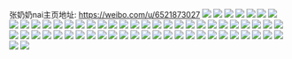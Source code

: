 张奶奶nai主页地址: https://weibo.com/u/6521873027 
![](https://wx4.sinaimg.cn/mw2000/0077n76rly1h95l58fes1j30u014t11v.jpg) 
![](https://wx4.sinaimg.cn/mw2000/0077n76rly1h95l5agkovj30u017lank.jpg) 
![](https://wx4.sinaimg.cn/mw2000/0077n76rly1h95l58wj5aj30u017xdso.jpg) 
![](https://wx4.sinaimg.cn/mw2000/0077n76rly1h95l5a0lo6j30u013zdrq.jpg) 
![](https://wx4.sinaimg.cn/mw2000/0077n76rly1h95l59kvxsj30u015ek20.jpg) 
![](https://wx4.sinaimg.cn/mw2000/0077n76rly1h95l59ah22j30u015o499.jpg) 
![](https://wx4.sinaimg.cn/mw2000/0077n76rly1h95l5aspkpj30u011qzsl.jpg) 
![](https://wx4.sinaimg.cn/mw2000/0077n76rgy1h907x2nu18j31lk1keh89.jpg) 
![](https://wx4.sinaimg.cn/mw2000/0077n76rgy1h907x425l7j31o01nwqrr.jpg) 
![](https://wx4.sinaimg.cn/mw2000/0077n76rgy1h907x4z1zhj31dh1ffh2w.jpg) 
![](https://wx4.sinaimg.cn/mw2000/0077n76rgy1h7lg5nl13tj31fm1wtb29.jpg) 
![](https://wx4.sinaimg.cn/mw2000/0077n76rgy1h7lg5snzy6j31ho1zku0x.jpg) 
![](https://wx4.sinaimg.cn/mw2000/0077n76rgy1h3bo87bnv7j31ev1vub29.jpg) 
![](https://wx4.sinaimg.cn/mw2000/0077n76rgy1h3bo7xqkitj31c21qo1hk.jpg) 
![](https://wx4.sinaimg.cn/mw2000/0077n76rgy1h3bo7z7xpzj31d71xn1kx.jpg) 
![](https://wx4.sinaimg.cn/mw2000/0077n76rgy1h3bo89fk8fj312z12n4qp.jpg) 
![](https://wx4.sinaimg.cn/mw2000/0077n76rgy1h3bo826qukj31a11t67wh.jpg) 
![](https://wx4.sinaimg.cn/mw2000/0077n76rgy1h3bo86bbpnj31ho1zke81.jpg) 
![](https://wx4.sinaimg.cn/mw2000/0077n76rgy1h0zxru0qfjj31fz1zrnpd.jpg) 
![](https://wx4.sinaimg.cn/mw2000/0077n76rgy1h0zxsb1yj6j32cf2a4hdu.jpg) 
![](https://wx4.sinaimg.cn/mw2000/0077n76rgy1h0zxrzdu5wj31dj20te82.jpg) 
![](https://wx4.sinaimg.cn/mw2000/0077n76rgy1h0zxs18ztfj31cu1wtx6p.jpg) 
![](https://wx4.sinaimg.cn/mw2000/0077n76rgy1h0zxrx4u96j31fo1wxe81.jpg) 
![](https://wx4.sinaimg.cn/mw2000/0077n76rgy1gzvfi81w5tj314h15jasr.jpg) 
![](https://wx4.sinaimg.cn/mw2000/0077n76rgy1gzvfi8ychvj31bp1h6e81.jpg) 
![](https://wx4.sinaimg.cn/mw2000/0077n76rgy1gzvfi9ndqmj31bp1z9b29.jpg) 
![](https://wx4.sinaimg.cn/mw2000/0077n76rgy1gzvfibsxdnj31671woaw5.jpg) 
![](https://wx4.sinaimg.cn/mw2000/0077n76rgy1gzvficiiokj31ho1smb29.jpg) 
![](https://wx4.sinaimg.cn/mw2000/0077n76rgy1gyxybfrfqpj31ho1zk1kx.jpg) 
![](https://wx4.sinaimg.cn/mw2000/0077n76rgy1gyxybcpqepj31ga1yj4p3.jpg) 
![](https://wx4.sinaimg.cn/mw2000/0077n76rgy1gyxybetug0j31ag1uyx2f.jpg) 
![](https://wx4.sinaimg.cn/mw2000/0077n76rgy1gyxybdq06cj31bl21yx2x.jpg) 
![](https://wx4.sinaimg.cn/mw2000/0077n76rgy1gxp4tc6k9pj31hn1zkqv5.jpg) 
![](https://wx4.sinaimg.cn/mw2000/0077n76rgy1guqyc25v7kj61dl1ukkd002.jpg) 
![](https://wx4.sinaimg.cn/mw2000/0077n76rgy1guqybzbq7cj61cu1qk4if02.jpg) 
![](https://wx4.sinaimg.cn/mw2000/0077n76rgy1guqyd64fdbj62c02pq1kz02.jpg) 
![](https://wx4.sinaimg.cn/mw2000/0077n76rgy1gsao37sotrj326e2t5kjo.jpg) 
![](https://wx4.sinaimg.cn/mw2000/0077n76rgy1gsao36e8a6j31fo1t4ax8.jpg) 
![](https://wx4.sinaimg.cn/mw2000/0077n76rgy1gsao35a0zgj627j2ox4qr02.jpg) 
![](https://wx4.sinaimg.cn/mw2000/0077n76rgy1gsao3aaogpj62712f51kz02.jpg) 
![](https://wx4.sinaimg.cn/mw2000/0077n76rgy1gsao3bqtdej328k2n37wj.jpg) 
![](https://wx4.sinaimg.cn/mw2000/0077n76rgy1gsao390lowj326h2psqv6.jpg) 
![](https://wx4.sinaimg.cn/mw2000/0077n76rly1grmp9pz5fsj62a62l24qq02.jpg) 
![](https://wx4.sinaimg.cn/mw2000/0077n76rly1grmp9w2febj325z2ogu0x.jpg) 
![](https://wx4.sinaimg.cn/mw2000/0077n76rly1grmp9ln3roj318f1hc4qp.jpg) 
![](https://wx4.sinaimg.cn/mw2000/0077n76rly1grmp9rm81oj32ga2n3hdu.jpg) 
![](https://wx4.sinaimg.cn/mw2000/0077n76rly1grmp9tqberj32a62d4u0x.jpg) 
![](https://wx4.sinaimg.cn/mw2000/0077n76rly1grmp9njm5wj31ho1v71kz.jpg) 
![](https://wx4.sinaimg.cn/mw2000/0077n76rly1grmp9ojhotj316o1fmh6a.jpg) 
![](https://wx4.sinaimg.cn/mw2000/0077n76rly1grmp9xn8rqj32c02ikx6q.jpg) 
![](https://wx4.sinaimg.cn/mw2000/0077n76rly1grmp9zahkuj320a2uknpd.jpg) 
![](https://wx4.sinaimg.cn/mw2000/0077n76rly1gqpb8fh9qvj313v1lf1kx.jpg) 
![](https://wx4.sinaimg.cn/mw2000/0077n76rly1gqpb8t5n16j32c02krnpe.jpg) 
![](https://wx4.sinaimg.cn/mw2000/0077n76rly1gqpb8gir8kj324d2tukjl.jpg) 
![](https://wx4.sinaimg.cn/mw2000/0077n76rly1gqpb8ja881j326q2x0hdt.jpg) 
![](https://wx4.sinaimg.cn/mw2000/0077n76rly1gm2h9a5wp3j30u01414am.jpg) 
![](https://wx4.sinaimg.cn/mw2000/0077n76rly1gm2h9dpsn9j30u011mk05.jpg) 
![](https://wx4.sinaimg.cn/mw2000/0077n76rly1gm2h9b89n8j30u01414ff.jpg) 
![](https://wx4.sinaimg.cn/mw2000/0077n76rly1gm2h9c6631j30u010n14z.jpg) 
